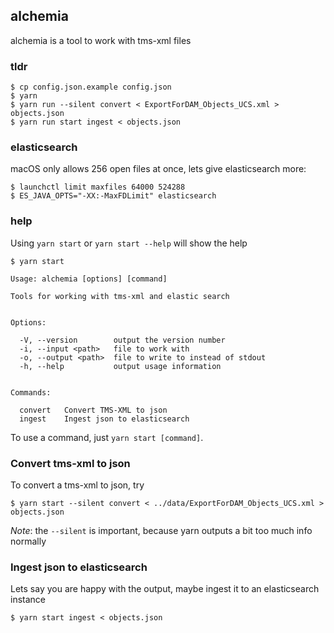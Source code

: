 ## alchemia

alchemia is a tool to work with tms-xml files

### tldr

    $ cp config.json.example config.json
    $ yarn
    $ yarn run --silent convert < ExportForDAM_Objects_UCS.xml > objects.json
    $ yarn run start ingest < objects.json

### elasticsearch

macOS only allows 256 open files at once, lets give elasticsearch more:

    $ launchctl limit maxfiles 64000 524288
    $ ES_JAVA_OPTS="-XX:-MaxFDLimit" elasticsearch

### help

Using `yarn start` or `yarn start --help` will show the help

    $ yarn start

    Usage: alchemia [options] [command]

    Tools for working with tms-xml and elastic search


    Options:

      -V, --version        output the version number
      -i, --input <path>   file to work with
      -o, --output <path>  file to write to instead of stdout
      -h, --help           output usage information


    Commands:

      convert   Convert TMS-XML to json
      ingest    Ingest json to elasticsearch

To use a command, just `yarn start [command]`.

### Convert tms-xml to json

To convert a tms-xml to json, try

    $ yarn start --silent convert < ../data/ExportForDAM_Objects_UCS.xml > objects.json

*Note*: the `--silent` is important, because yarn outputs a bit too much info normally

### Ingest json to elasticsearch

Lets say you are happy with the output, maybe ingest it to an elasticsearch instance

    $ yarn start ingest < objects.json
